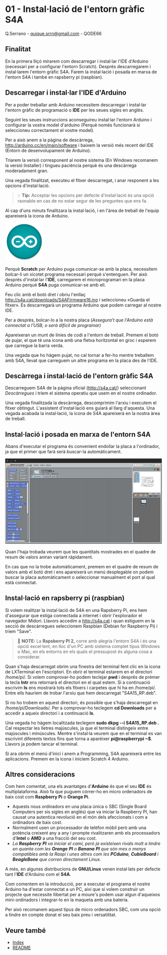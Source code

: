 # 01 - Instal·lació de l'entorn gràfic S4A

Q.Serrano - <quique.srrn@gmail.com> - QODE66

[img1]: ./Imatges/s4a-01-01.png "Arduino"
[img2]: ./Imatges/s4a-01-02.png "Pantalla inicial"

## Finalitat

En la primera lliçó mirarem com descarregar i instal·lar l'IDE d'Arduino (necessari per a configurar l'entorn Scratch). Després descarregarem i instal·larem l'entorn gràfic S4A. Farem la instal·lació i posada en marxa de l'entorn S4A i també en rapsberry pi (raspbian).

## Descarregar i instal·lar l'IDE d'Arduino

Per a poder treballar amb Arduino necessitem descarregar i instal·lar l'entorn gràfic de programació o **IDE** per les seues sigles en anglès.

Seguint les seues instruccions aconseguireu instal·lar l'entorn Arduino i configurar la vostra model d'arduino (Perquè només funcionarà si seleccioneu correctament el vostre model).

Per a això anem a la pàgina de descàrrega, <http://arduino.cc/en/main/software> i baixem la versió més recent del IDE (Entorn de desenvolupament de Arduino).

Triarem la versió corresponent al nostre sistema (En Windows recomanem la versió Installer) i tingueu paciència perquè és una descàrrega moderadament gran.

Una vegada finalitzat, executeu el fitxer descarregat, i anar responent a les opcions d'instal·lació.

> :bulb: **Tip:** Acceptar les opcions per defecte d'instal·lació és una opció raonable en cas de no estar segur de les preguntes que ens fa.

Al cap d'uns minuts finalitzara la instal·lació, i en l'àrea de treball de l'equip apareixerà la icona de Arduino.

![Arduino][img1]

Perquè **Scratch** per Arduino puga comunicar-se amb la placa, necessitem bolcar-li un xicotet programa necessari perquè s'entenguen. Per això després d'instal·lar l'**IDE**, carregarem el
microprogramari en la placa Arduino perquè **S4A** puga comunicar-se amb ell.

Feu clic amb el botó dret i obriu l'enllaç <http://s4a.cat/downloads/S4AFirmware16.ino> i seleccioneu «Guarda el fitxer». Es descarregarà un programa Arduino que podem carregar al nostre IDE.

Per a desprès, bolcar-lo a la nostra placa (_Assegura't que l'Arduino està connectat a l'USB, o serà difícil de programar)_

Apareixeran un munt de línies de codi a l'entorn de treball. Premem el botó de pujar, el que té una icona amb una fletxa horitzontal en groc i esperem que carregue la barra verda.

Una vegada que ho hàgem pujat, no cal tornar a fer-ho mentre treballem amb S4A, llevat que carreguem un altre programa en la placa des de l'IDE.

## Descàrrega i instal·lació de l'entorn gràfic S4A

Descarreguem S4A de la pàgina oficial (<http://s4a.cat/>) seleccionant _Descàrregues_ i triem el sistema operatiu que usem en el nostre ordinador.

Una vegada finalitzada la descàrrega, descomprimim l'arxiu i executem el fitxer obtingut. L'assistent d'instal·lació ens guiarà al llarg d'aquesta. Una vegada acabada la instal·lació, la icona de S4A apareixerà en la nostra àrea de treball.

## Instal·lació i posada en marxa de l'entorn S4A

Abans d'executar el programa és convenient endollar la placa a l'ordinador, ja que el primer que farà serà buscar-la automàticament.

![Pantalla d'inici][img2]

Quan l'haja trobada veurem que les quantitats mostrades en el quadre de resum de valors aniran variant ràpidament.

En cas que no la trobe automàticament, premem en el quadre de resum de valors amb el botó dret i ens apareixerà un menú desplegable on podem buscar la placa automàticament o seleccionar manualment el port al qual està connectat.

## Instal·lació en rapsberry pi (raspbian)

Si volem realitzar la instal·lació de S4A en una Rapsberry Pi, ens hem d'assegurar que estiga connectada a internet i obrir l'explorador el navegador Midori. Llavors accedim a <http://s4a.cat> i quan estiguem en la secció de descàrregues seleccionem Raspbian (Debian for Raspberry Pi) i triem "Save".

> :memo: **NOTE:** La **Rapsberry PI 2,** corre amb alegria l'entorn S4A i és una opció excel·lent, en lloc d'un PC amb sistema complet tipus Windows o Mac, en els entorns en els quals el pressupost és alguna cosa a considerar.

Quan s'haja descarregat obrim una finestra del terminal fent clic en la icona de LXTerminal en l'escriptori. En obrir el terminal estarem en el directori /home/pi/. Si volem comprovar-ho podem teclejar **pwd** i després de prémer la tecla **Intr** ens retornarà el directori en el qual estem. Si a continuació escrivim **ls** ens mostrarà tots els fitxers i carpetes que hi ha en /home/pi/. Entre ells hauríem de trobar l'arxiu que hem descarregat "S4A15_RP.deb".

Si no ho trobem en aquest directori, és possible que s'haja descarregat en /home/pi/Downloads/. Per a comprovar-ho teclegem **cd Downloads** per a accedir a aqueix directori i a continuació **ls**.

Una vegada ho hàgem localitzada teclegem **sudo dkpg --i S4A15_RP.deb .** Cal respectar les lletres majúscules, ja que el terminal distingeix entre majúscules i minúscules. Mentre s'instal·la veurem que en el terminal es van escrivint diferents textos fins que torna a aparèixer **pi\@raspberrypi \~\$**. Llavors ja podem tancar el terminal.

Si ara obrim el menú d'inici i anem a Programming, S4A apareixerà entre les aplicacions. Premem en la icona i iniciem Scratch 4 Arduino.

## Altres consideracions

Com hem comentat, una els avantatges d'**Arduino** és que el seu **IDE** és multiplataforma. Això fa que puguem córrer-ho en micro ordenadors de baix cost com **Raspberry Pi** o **Orange Pi**.

- Aquests nous ordinadors en una placa única o SBC (Single Board Computers per sis sigles en anglés) que va iniciar la Raspberry PI, han causat una autentica revolució en el món dels afeccionats i com a ordinadors de baix cost.
- Normalment usen un processador de telèfon mòbil però amb una potència creixent any a any i prompte rivalitzaren amb els processadors d'**Intel** o **AMD** a una fracció del seu cost.
- _La **Raspberry** **PI** va iniciar el camí, però ja existeixen rivals molt a tindre en quanta com les **Orange** **PI** o **Banana** **PI** que són mes o menys compatibles amb la Raspi i unes altres com les **PCduino**, **CubieBoard** i **BeagleBone** que corren directament Linux_.

A més, en algunes distribucions de **GNU/Linux** venen instal·lats per defecte tant l'**IDE** d'Arduino com el **S4A**.

Com comentem en la introducció, per a executar el programa el nostre Arduino ha d'estar connectat a un PC, així que si volem construir un projecte que necessite llibertat per a moure's podem usar algun
d'aqueixos mini-ordinadors i integrar-lo en la maqueta amb una bateria.

Per això recomanem aquest tipus de micro ordenadors SBC, com una opció a tindre en compte donat el seu baix preu i versatilitat.

## Veure també

- [Index](../Index.md)
- [README](../README.md)
